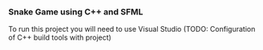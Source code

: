 ### Snake Game using C++ and SFML

To run this project you will need to use Visual Studio (TODO: Configuration of C++ build tools with project)